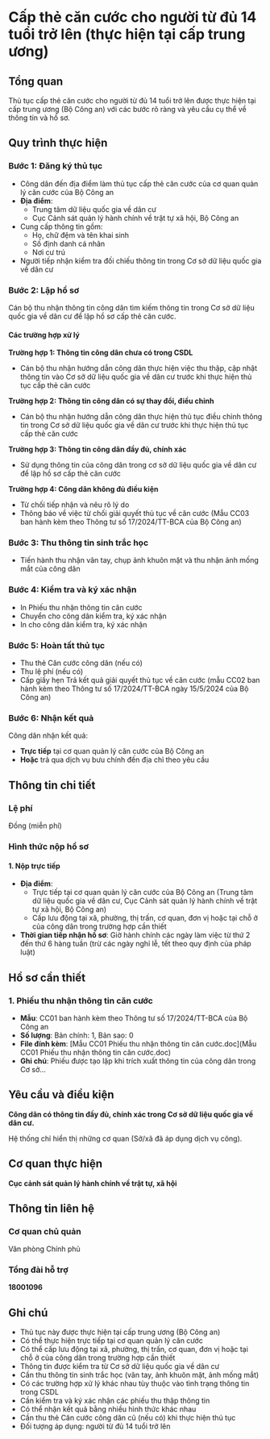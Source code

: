 # Cấp thẻ căn cước cho người từ đủ 14 tuổi trở lên (thực hiện tại cấp trung ương)

## Tổng quan
Thủ tục cấp thẻ căn cước cho người từ đủ 14 tuổi trở lên được thực hiện tại cấp trung ương (Bộ Công an) với các bước rõ ràng và yêu cầu cụ thể về thông tin và hồ sơ.

## Quy trình thực hiện

### Bước 1: Đăng ký thủ tục
- Công dân đến địa điểm làm thủ tục cấp thẻ căn cước của cơ quan quản lý căn cước của Bộ Công an
- **Địa điểm**: 
  - Trung tâm dữ liệu quốc gia về dân cư
  - Cục Cảnh sát quản lý hành chính về trật tự xã hội, Bộ Công an
- Cung cấp thông tin gồm:
  - Họ, chữ đệm và tên khai sinh
  - Số định danh cá nhân
  - Nơi cư trú
- Người tiếp nhận kiểm tra đối chiếu thông tin trong Cơ sở dữ liệu quốc gia về dân cư

### Bước 2: Lập hồ sơ
Cán bộ thu nhận thông tin công dân tìm kiếm thông tin trong Cơ sở dữ liệu quốc gia về dân cư để lập hồ sơ cấp thẻ căn cước.

#### Các trường hợp xử lý

**Trường hợp 1: Thông tin công dân chưa có trong CSDL**
- Cán bộ thu nhận hướng dẫn công dân thực hiện việc thu thập, cập nhật thông tin vào Cơ sở dữ liệu quốc gia về dân cư trước khi thực hiện thủ tục cấp thẻ căn cước

**Trường hợp 2: Thông tin công dân có sự thay đổi, điều chỉnh**
- Cán bộ thu nhận hướng dẫn công dân thực hiện thủ tục điều chỉnh thông tin trong Cơ sở dữ liệu quốc gia về dân cư trước khi thực hiện thủ tục cấp thẻ căn cước

**Trường hợp 3: Thông tin công dân đầy đủ, chính xác**
- Sử dụng thông tin của công dân trong cơ sở dữ liệu quốc gia về dân cư để lập hồ sơ cấp thẻ căn cước

**Trường hợp 4: Công dân không đủ điều kiện**
- Từ chối tiếp nhận và nêu rõ lý do
- Thông báo về việc từ chối giải quyết thủ tục về căn cước (Mẫu CC03 ban hành kèm theo Thông tư số 17/2024/TT-BCA của Bộ Công an)

### Bước 3: Thu thông tin sinh trắc học
- Tiến hành thu nhận vân tay, chụp ảnh khuôn mặt và thu nhận ảnh mống mắt của công dân

### Bước 4: Kiểm tra và ký xác nhận
- In Phiếu thu nhận thông tin căn cước
- Chuyển cho công dân kiểm tra, ký xác nhận
- In cho công dân kiểm tra, ký xác nhận

### Bước 5: Hoàn tất thủ tục
- Thu thẻ Căn cước công dân (nếu có)
- Thu lệ phí (nếu có)
- Cấp giấy hẹn Trả kết quả giải quyết thủ tục về căn cước (mẫu CC02 ban hành kèm theo Thông tư số 17/2024/TT-BCA ngày 15/5/2024 của Bộ Công an)

### Bước 6: Nhận kết quả
Công dân nhận kết quả:
- **Trực tiếp** tại cơ quan quản lý căn cước của Bộ Công an
- **Hoặc** trả qua dịch vụ bưu chính đến địa chỉ theo yêu cầu

## Thông tin chi tiết

### Lệ phí
Đồng (miễn phí)

### Hình thức nộp hồ sơ

#### 1. Nộp trực tiếp
- **Địa điểm**: 
  - Trực tiếp tại cơ quan quản lý căn cước của Bộ Công an (Trung tâm dữ liệu quốc gia về dân cư, Cục Cảnh sát quản lý hành chính về trật tự xã hội, Bộ Công an)
  - Cấp lưu động tại xã, phường, thị trấn, cơ quan, đơn vị hoặc tại chỗ ở của công dân trong trường hợp cần thiết
- **Thời gian tiếp nhận hồ sơ**: Giờ hành chính các ngày làm việc từ thứ 2 đến thứ 6 hàng tuần (trừ các ngày nghỉ lễ, tết theo quy định của pháp luật)

## Hồ sơ cần thiết

### 1. Phiếu thu nhận thông tin căn cước
- **Mẫu**: CC01 ban hành kèm theo Thông tư số 17/2024/TT-BCA của Bộ Công an
- **Số lượng**: Bản chính: 1, Bản sao: 0
- **File đính kèm**: [Mẫu CC01 Phiếu thu nhận thông tin căn cước.doc](Mẫu CC01 Phiếu thu nhận thông tin căn cước.doc)
- **Ghi chú**: Phiếu được tạo lập khi trích xuất thông tin của công dân trong Cơ sở...

## Yêu cầu và điều kiện

**Công dân có thông tin đầy đủ, chính xác trong Cơ sở dữ liệu quốc gia về dân cư.**

Hệ thống chỉ hiển thị những cơ quan (Sở/xã đã áp dụng dịch vụ công).

## Cơ quan thực hiện

**Cục cảnh sát quản lý hành chính về trật tự, xã hội**

## Thông tin liên hệ

### Cơ quan chủ quản
Văn phòng Chính phủ

### Tổng đài hỗ trợ
**18001096**

## Ghi chú

- Thủ tục này được thực hiện tại cấp trung ương (Bộ Công an)
- Có thể thực hiện trực tiếp tại cơ quan quản lý căn cước
- Có thể cấp lưu động tại xã, phường, thị trấn, cơ quan, đơn vị hoặc tại chỗ ở của công dân trong trường hợp cần thiết
- Thông tin được kiểm tra từ Cơ sở dữ liệu quốc gia về dân cư
- Cần thu thông tin sinh trắc học (vân tay, ảnh khuôn mặt, ảnh mống mắt)
- Có các trường hợp xử lý khác nhau tùy thuộc vào tình trạng thông tin trong CSDL
- Cần kiểm tra và ký xác nhận các phiếu thu thập thông tin
- Có thể nhận kết quả bằng nhiều hình thức khác nhau
- Cần thu thẻ Căn cước công dân cũ (nếu có) khi thực hiện thủ tục
- Đối tượng áp dụng: người từ đủ 14 tuổi trở lên
